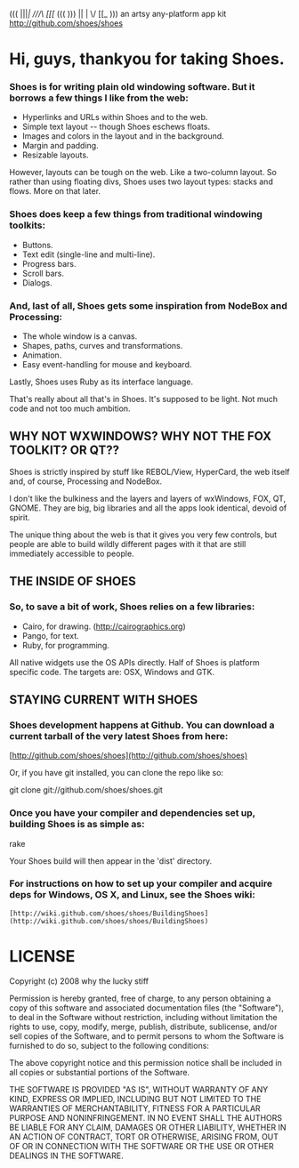                       
((( |||_| ///\ [[[_ (((
))) || |  \\/  [[_  )))
an artsy any-platform app kit <http://github.com/shoes/shoes>

# Hi, guys, thankyou for taking Shoes.

### Shoes is for writing plain old windowing software.  But it borrows a few things I like from the web:

- Hyperlinks and URLs within Shoes and to the web.
- Simple text layout -- though Shoes eschews floats.
- Images and colors in the layout and in the background.
- Margin and padding.
- Resizable layouts.

However, layouts can be tough on the web.  Like a two-column layout.
So rather than using floating divs, Shoes uses two layout types:
stacks and flows.  More on that later.

### Shoes does keep a few things from traditional windowing toolkits:

- Buttons.
- Text edit (single-line and multi-line).
- Progress bars.
- Scroll bars.
- Dialogs.

### And, last of all, Shoes gets some inspiration from NodeBox and Processing:

- The whole window is a canvas.
- Shapes, paths, curves and transformations.
- Animation.
- Easy event-handling for mouse and keyboard.

Lastly, Shoes uses Ruby as its interface language.

That's really about all that's in Shoes.  It's supposed to be light.
Not much code and not too much ambition.

## WHY NOT WXWINDOWS?  WHY NOT THE FOX TOOLKIT?  OR QT??

Shoes is strictly inspired by stuff like REBOL/View, HyperCard, the web itself and, of course, Processing and NodeBox.

I don't like the bulkiness and the layers and layers of wxWindows, FOX, QT, GNOME.  They are big, big libraries and all the apps look identical, devoid of spirit.

The unique thing about the web is that it gives you very few controls, but people are able to build wildly different pages with it that are still immediately accessible to people.


## THE INSIDE OF SHOES

### So, to save a bit of work, Shoes relies on a few libraries:
 
- Cairo, for drawing. (http://cairographics.org)
- Pango, for text.
- Ruby, for programming.

All native widgets use the OS APIs directly.  Half of Shoes is platform specific code.  The targets are: OSX, Windows and GTK.

## STAYING CURRENT WITH SHOES

### Shoes development happens at Github.  You can download a current tarball of the very latest Shoes from here:

[http://github.com/shoes/shoes](http://github.com/shoes/shoes)
     
Or, if you have git installed, you can clone the repo like so:

git clone git://github.com/shoes/shoes.git

### Once you have your compiler and dependencies set up, building Shoes is as simple as:

rake

Your Shoes build will then appear in the 'dist' directory.

### For instructions on how to set up your compiler and acquire deps for Windows, OS X, and Linux, see the Shoes wiki:
    [http://wiki.github.com/shoes/shoes/BuildingShoes](http://wiki.github.com/shoes/shoes/BuildingShoes)

# LICENSE

Copyright (c) 2008 why the lucky stiff
    
Permission is hereby granted, free of charge, to any person obtaining a copy of this software and associated documentation files (the "Software"), to deal in the Software without restriction, including without limitation the rights to use, copy, modify, merge, publish, distribute, sublicense, and/or sell copies of the Software, and to permit persons to whom the Software is furnished to do so, subject to the following conditions:
      
The above copyright notice and this permission notice shall be included in all copies or substantial portions of the Software.
       
THE SOFTWARE IS PROVIDED "AS IS", WITHOUT WARRANTY OF ANY KIND, EXPRESS OR IMPLIED, INCLUDING BUT NOT LIMITED TO THE WARRANTIES OF MERCHANTABILITY, FITNESS FOR A PARTICULAR PURPOSE AND NONINFRINGEMENT. IN NO EVENT SHALL THE AUTHORS BE LIABLE FOR ANY CLAIM, DAMAGES OR OTHER LIABILITY, WHETHER IN AN ACTION OF CONTRACT, TORT OR OTHERWISE, ARISING FROM, OUT OF OR IN CONNECTION WITH THE SOFTWARE OR THE USE OR OTHER DEALINGS IN THE SOFTWARE.
